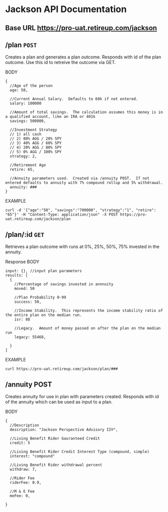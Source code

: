 
# Jackson API Documentation
## Base URL https://pro-uat.retireup.com/jackson

## /plan `POST`
Creates a plan and generates a plan outcome.  Responds with id of the plan outcome.  Use this id to retreive the outcome via GET.

BODY
``` 
{
  //Age of the person
  age: 50,
  
  //Current Annual Salary.  Defaults to 60k if not entered.
  salary: 100000
  
  //Amount of total savings.  The calculation assumes this money is in a qualified account, like an IRA or 401k
  savings: 500000,
  
  //Investment Strategy
  // 1) all cash
  // 2) 80% AGG / 20% SPY
  // 3) 40% AGG / 60% SPY
  // 4) 20% AGG / 80% SPY
  // 5) 0% AGG / 100% SPY 
  strategy: 2,
  
  //Retirement Age
  retire: 65,
  
  //Annuity parameters used.  Created via /annuity POST.  If not entered defaults to annuity with 7% compound rollup and 5% withdrawal.
  annuity: ###
}
```

EXAMPLE
```
curl -d '{"age":"50", "savings":"700000", "strategy":"1", "retire": "65"}' -H "Content-Type: application/json" -X POST https://pro-uat.retireup.com/jackson/plan
```

## /plan/:id `GET`
Retrieves a plan outcome with runs at 0%, 25%, 50%, 75% invested in the annuity.

Response BODY
``` 
input: {}, //input plan parameters
results: [
  {
    //Percentage of savings invested in annnuity
    moved: 50

    //Plan Probability 0-99
    success: 50,

    //Income Stability.  This represents the income stability ratio of the entire plan on the median run.
    isr: 88

    //Legacy.  Amount of money passed on after the plan on the median run
    legacy: 55468,

  }
]
```

EXAMPLE
```
curl https://pro-uat.retireup.com/jackson/plan/###
```

## /annuity POST
Creates annuity for use in plan with parameters created.  Responds with id of the annuity which can be used as input to a plan.

BODY
``` 
{
  //Description
  description: "Jackson Perspective Advisory II®",
  
  //Living Benefit Rider Gauranteed Credit
  credit: 5
  
  //Living Benefit Rider Credit Interest Type (compound, simple)
  interest: "compound"
  
  //Living Benefit Rider withdrawal percent
  withdraw: 7,
  
  //Rider Fee
  riderFee: 0.9,
  
  //M & E Fee
  meFee: 0,
  
}
```
